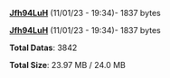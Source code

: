[**Jfh94LuH**](/data/Jfh94LuH.txt) (11/01/23 - 19:34)- 1837 bytes

[**Jfh94LuH**](/data/Jfh94LuH.txt) (11/01/23 - 19:34)- 1837 bytes

**Total Datas**: 3842

**Total Size**: 23.97 MB / 24.0 MB